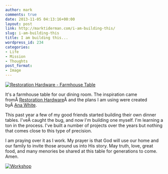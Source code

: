 ```yaml
---
author: mark
comments: true
date: 2013-11-05 04:13:16+00:00
layout: post
link: http://marktiderman.com/i-am-building-this/
slug: i-am-building-this
title: I am building this...
wordpress_id: 234
categories:
- Life
- Mission
- Thoughts
post_format:
- Image
---
```


[![Restoration Hardware - Farmhouse Table](http://marktiderman.com/wp-content/uploads/2013/11/prod1606015_R121.jpg)](http://marktiderman.com/wp-content/uploads/2013/11/prod1606015_R121.jpg)

It's a farmhouse table for our dining room. The inspiration came fromÂ [Restoration Hardware](http://www.restorationhardware.com/catalog/product/product.jsp?productId=prod1606015&categoryId=cat1661028)Â and the plans I am using were created byÂ [Ana White](http://ana-white.com/2009/12/plans-farmhouse-table-knock-off-of.html).

This past year a few of my good friends started building their own dinner tables. I'veÂ caught the bug, and now I'm building one myself. I'm learning a ton in the process. I've built a number of projects over the years but nothing that comes close to this type of precision.

I am praying over it as I work. My prayer is that God will use our home and our family to invite those around us into His story. May truth, love, great food, and many menories be shared at this table for generations to come. Amen.



[![Workshop](http://marktiderman.com/wp-content/uploads/2013/11/Workshop1.jpg)](http://marktiderman.com/wp-content/uploads/2013/11/Workshop1.jpg)
